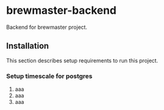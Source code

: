# brewmaster-backend
Backend for brewmaster project.

## Installation
This section describes setup requirements to run this project.

### Setup timescale for postgres
1. aaa
2. aaa
3. aaa
